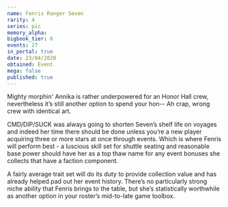 ```yaml
---
name: Fenris Ranger Seven
rarity: 4
series: pic
memory_alpha:
bigbook_tier: 6
events: 27
in_portal: true
date: 23/04/2020
obtained: Event
mega: false
published: true
---
```


Mighty morphin' Annika is rather underpowered for an Honor Hall crew, nevertheless it’s still another option to spend your hon-- Ah crap, wrong crew with identical art.

CMD/DIP/SUCK was always going to shorten Seven’s shelf life on voyages and indeed her time there should be done unless you’re a new player acquiring three or more stars at once through events. Which is where Fenris will perform best - a luscious skill set for shuttle seating and reasonable base power should have her as a top thaw name for any event bonuses she collects that have a faction component.

A fairly average trait set will do its duty to provide collection value and has already helped pad out her event history. There’s no particularly strong niche ability that Fenris brings to the table, but she’s statistically worthwhile as another option in your roster’s mid-to-late game toolbox.
